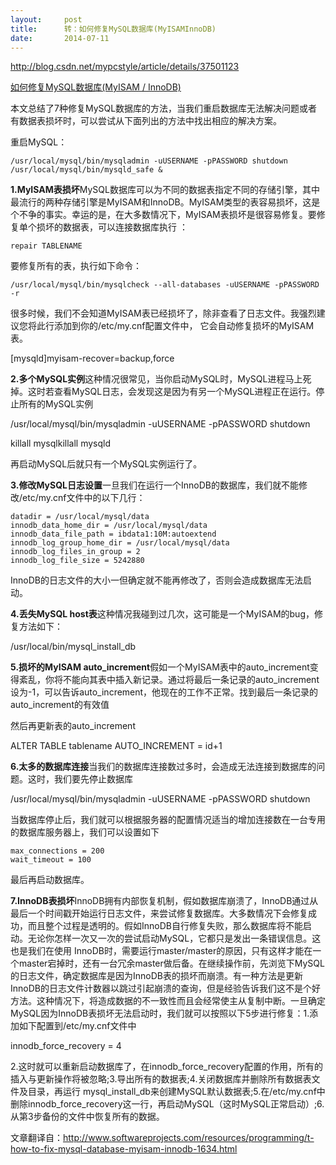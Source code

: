 ```yaml
---
layout:     post
title:      转：如何修复MySQL数据库(MyISAMInnoDB)
date:       2014-07-11
---
```

http://blog.csdn.net/mypcstyle/article/details/37501123

[如何修复MySQL数据库(MyISAM / InnoDB)](http://blog.csdn.net/mypcstyle/article/details/37501123)

本文总结了7种修复MySQL数据库的方法，当我们重启数据库无法解决问题或者有数据表损坏时，可以尝试从下面列出的方法中找出相应的解决方案。

重启MySQL：

```
/usr/local/mysql/bin/mysqladmin -uUSERNAME -pPASSWORD shutdown
/usr/local/mysql/bin/mysqld_safe &
```

**1.MyISAM表损坏**MySQL数据库可以为不同的数据表指定不同的存储引擎，其中最流行的两种存储引擎是MyISAM和InnoDB。MyISAM类型的表容易损坏，这是个不争的事实。幸运的是，在大多数情况下，MyISAM表损坏是很容易修复。要修复单个损坏的数据表，可以连接数据库执行 ：

```
repair TABLENAME
```

要修复所有的表，执行如下命令：

```
/usr/local/mysql/bin/mysqlcheck --all-databases -uUSERNAME -pPASSWORD -r
```

很多时候，我们不会知道MyISAM表已经损坏了，除非查看了日志文件。我强烈建议您将此行添加到你的/etc/my.cnf配置文件中， 它会自动修复损坏的MyISAM表。

[mysqld]myisam-recover=backup,force

**2.多个MySQL实例**这种情况很常见，当你启动MySQL时，MySQL进程马上死掉。这时若查看MySQL日志，会发现这是因为有另一个MySQL进程正在运行。停止所有的MySQL实例

/usr/local/mysql/bin/mysqladmin -uUSERNAME -pPASSWORD shutdown

killall mysqlkillall mysqld

再启动MySQL后就只有一个MySQL实例运行了。

**3.修改MySQL日志设置**一旦我们在运行一个InnoDB的数据库，我们就不能修改/etc/my.cnf文件中的以下几行：

```
datadir = /usr/local/mysql/data
innodb_data_home_dir = /usr/local/mysql/data
innodb_data_file_path = ibdata1:10M:autoextend
innodb_log_group_home_dir = /usr/local/mysql/data
innodb_log_files_in_group = 2
innodb_log_file_size = 5242880
```

InnoDB的日志文件的大小一但确定就不能再修改了，否则会造成数据库无法启动。

**4.丢失MySQL host表**这种情况我碰到过几次，这可能是一个MyISAM的bug，修复方法如下：

/usr/local/bin/mysql_install_db

**5.损坏的MyISAM auto_increment**假如一个MyISAM表中的auto_increment变得紊乱，你将不能向其表中插入新记录。通过将最后一条记录的auto_increment设为-1，可以告诉auto_increment，他现在的工作不正常。找到最后一条记录的auto_increment的有效值

然后再更新表的auto_increment

ALTER TABLE tablename AUTO_INCREMENT = id+1

**6.太多的数据库连接**当我们的数据库连接数过多时，会造成无法连接到数据库的问题。这时，我们要先停止数据库

/usr/local/mysql/bin/mysqladmin -uUSERNAME -pPASSWORD shutdown

当数据库停止后，我们就可以根据服务器的配置情况适当的增加连接数在一台专用的数据库服务器上，我们可以设置如下

```
max_connections = 200
wait_timeout = 100
```

最后再启动数据库。

**7.InnoDB表损坏**InnoDB拥有内部恢复机制，假如数据库崩溃了，InnoDB通过从最后一个时间戳开始运行日志文件，来尝试修复数据库。大多数情况下会修复成功，而且整个过程是透明的。假如InnoDB自行修复失败，那么数据库将不能启动。无论你怎样一次又一次的尝试启动MySQL，它都只是发出一条错误信息。这也是我们在使用 InnoDB时，需要运行master/master的原因，只有这样才能在一个master宕掉时，还有一台冗余master做后备。在继续操作前，先浏览下MySQL的日志文件，确定数据库是因为InnoDB表的损坏而崩溃。有一种方法是更新InnoDB的日志文件计数器以跳过引起崩溃的查询，但是经验告诉我们这不是个好方法。这种情况下，将造成数据的不一致性而且会经常使主从复制中断。一旦确定MySQL因为InnoDB表损坏无法启动时，我们就可以按照以下5步进行修复：1.添加如下配置到/etc/my.cnf文件中

innodb_force_recovery = 4

2.这时就可以重新启动数据库了，在innodb_force_recovery配置的作用，所有的插入与更新操作将被忽略;3.导出所有的数据表;4.关闭数据库并删除所有数据表文件及目录，再运行 mysql_install_db来创建MySQL默认数据表;5.在/etc/my.cnf中删除innodb_force_recovery这一行，再启动MySQL（这时MySQL正常启动）;6.从第3步备份的文件中恢复所有的数据。

文章翻译自：http://www.softwareprojects.com/resources/programming/t-how-to-fix-mysql-database-myisam-innodb-1634.html
